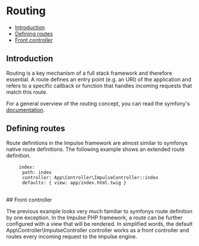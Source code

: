 <h1 class="doc-title">Routing</h1>

- [Introduction](#introduction)
- [Defining routes](#defining_routes)
- [Front controller](#front-controller)

<a name="introduction"></a>
## Introduction
Routing is a key mechanism of a full stack framework and therefore essential. A route defines an entry point (e.g. an URI) of the application and refers to a specific callback or function that handles incoming requests that match this route. 

For a general overview of the routing concept, you can read the symfony's <a href="https://symfony.com/doc/current/routing.html" target="_blank">documentation</a>.


<a name="defining_routes"></a>
## Defining routes

Route definitions in the Impulse framework are almost similar to symfonys native route definitions. The following example shows an extended route definition.

<div>
  <div class="code-header">
    <div class="container-fluid">
        <div class="row">
            <div class="button red" />
          	<div class="button yellow" />
          	<div class="button green" />
        </div>
    </div>
  </div>
  <pre class="code-white line-numbers language-yaml">
  	<code class="language-yaml">index:
      path: index
      controller: App\Controller\ImpulseController::index
      defaults: { view: app/index.html.twig }</code>
  </pre>
</div>

<a name="front-controller" />
## Front controller

The previous example looks very much familiar to symfonys route definition by one exception. In the Impulse PHP framework, a route can be further configured with a view that will be rendered. In simplified words, the default App\Controller\ImpulseController controller works as a front controller and routes every incoming request to the impulse engine.